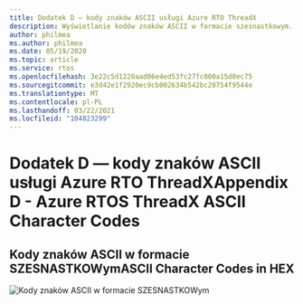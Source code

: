 ```yaml
---
title: Dodatek D — kody znaków ASCII usługi Azure RTO ThreadX
description: Wyświetlanie kodów znaków ASCII w formacie szesnastkowym.
author: philmea
ms.author: philmea
ms.date: 05/19/2020
ms.topic: article
ms.service: rtos
ms.openlocfilehash: 3e22c5d1220aad06e4ed53fc27fc000a15d0ec75
ms.sourcegitcommit: e3d42e1f2920ec9cb002634b542bc20754f9544e
ms.translationtype: MT
ms.contentlocale: pl-PL
ms.lasthandoff: 03/22/2021
ms.locfileid: "104823299"
---
```

# <a name="appendix-d---azure-rtos-threadx-ascii-character-codes"></a><span data-ttu-id="1080e-103">Dodatek D — kody znaków ASCII usługi Azure RTO ThreadX</span><span class="sxs-lookup"><span data-stu-id="1080e-103">Appendix D - Azure RTOS ThreadX ASCII Character Codes</span></span>

## <a name="ascii-character-codes-in-hex"></a><span data-ttu-id="1080e-104">Kody znaków ASCII w formacie SZESNASTKOWym</span><span class="sxs-lookup"><span data-stu-id="1080e-104">ASCII Character Codes in HEX</span></span>

![Kody znaków ASCII w formacie SZESNASTKOWym](./media/user-guide/ascii-character-codes-hex.png)
